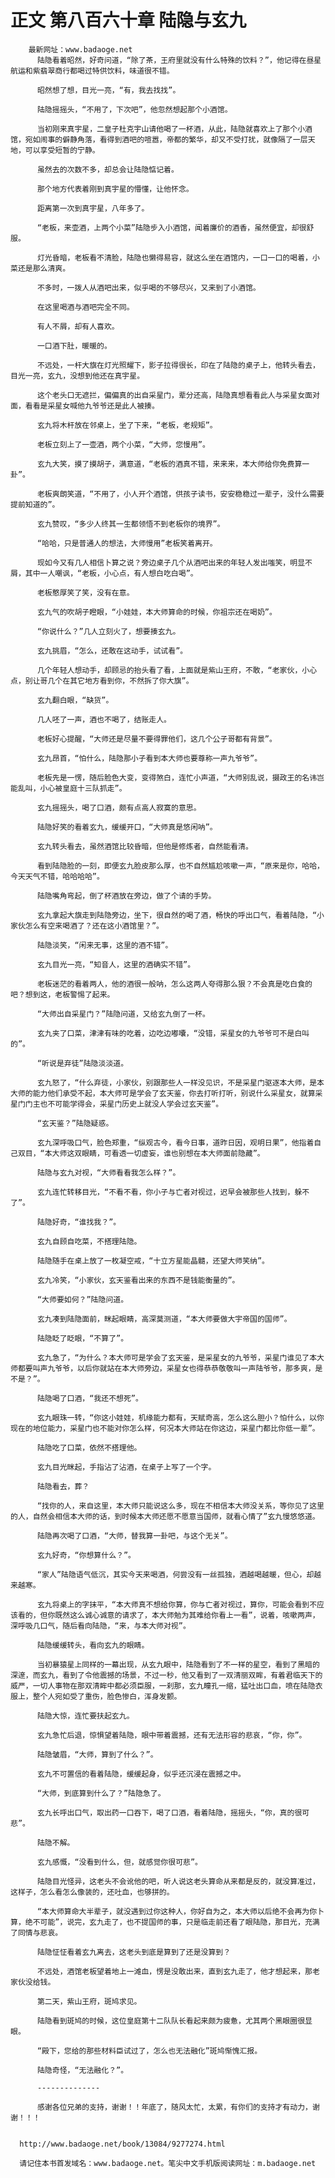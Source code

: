 # 正文 第八百六十章 陆隐与玄九
        最新网址：www.badaoge.net
          陆隐看着昭然，好奇问道，“除了茶，王府里就没有什么特殊的饮料？”，他记得在昼星航运和紫翡翠商行都喝过特供饮料，味道很不错。
      
          昭然想了想，目光一亮，“有，我去找找”。
      
          陆隐摇摇头，“不用了，下次吧”，他忽然想起那个小酒馆。
      
          当初刚来真宇星，二皇子杜克宇山请他喝了一杯酒，从此，陆隐就喜欢上了那个小酒馆，宛如闹事的僻静角落，看得到酒吧的喧嚣，帝都的繁华，却又不受打扰，就像隔了一层天地，可以享受短暂的宁静。
      
          虽然去的次数不多，却总会让陆隐惦记着。
      
          那个地方代表着刚到真宇星的懵懂，让他怀念。
      
          距离第一次到真宇星，八年多了。
      
          “老板，来壶酒，上两个小菜”陆隐步入小酒馆，闻着廉价的酒香，虽然便宜，却很舒服。
      
          灯光昏暗，老板看不清脸，陆隐也懒得易容，就这么坐在酒馆内，一口一口的喝着，小菜还是那么清爽。
      
          不多时，一拨人从酒吧出来，似乎喝的不够尽兴，又来到了小酒馆。
      
          在这里喝酒与酒吧完全不同。
      
          有人不屑，却有人喜欢。
      
          一口酒下肚，暖暖的。
      
          不远处，一杆大旗在灯光照耀下，影子拉得很长，印在了陆隐的桌子上，他转头看去，目光一亮，玄九，没想到他还在真宇星。
      
          这个老头口无遮拦，偏偏真的出自采星门，辈分还高，陆隐真想看看此人与采星女面对面，看看是采星女喊他九爷爷还是此人被揍。
      
          玄九将木杆放在邻桌上，坐了下来，“老板，老规矩”。
      
          老板立刻上了一壶酒，两个小菜，“大师，您慢用”。
      
          玄九大笑，摸了摸胡子，满意道，“老板的酒真不错，来来来，本大师给你免费算一卦”。
      
          老板爽朗笑道，“不用了，小人开个酒馆，供孩子读书，安安稳稳过一辈子，没什么需要提前知道的”。
      
          玄九赞叹，“多少人终其一生都领悟不到老板你的境界”。
      
          “哈哈，只是普通人的想法，大师慢用”老板笑着离开。
      
          现如今又有几人相信卜算之说？旁边桌子几个从酒吧出来的年轻人发出嗤笑，明显不屑，其中一人嘲讽，“老板，小心点，有人想白吃白喝”。
      
          老板憨厚笑了笑，没有在意。
      
          玄九气的吹胡子瞪眼，“小娃娃，本大师算命的时候，你祖宗还在喝奶”。
      
          “你说什么？”几人立刻火了，想要揍玄九。
      
          玄九挑眉，“怎么，还敢在这动手，试试看”。
      
          几个年轻人想动手，却顾忌的抬头看了看，上面就是紫山王府，不敢，“老家伙，小心点，别让哥几个在其它地方看到你，不然拆了你大旗”。
      
          玄九翻白眼，“缺货”。
      
          几人呸了一声，酒也不喝了，结账走人。
      
          老板好心提醒，“大师还是尽量不要得罪他们，这几个公子哥都有背景”。
      
          玄九昂首，“怕什么，陆隐那小子看到本大师也要尊称一声九爷爷”。
      
          老板先是一愣，随后脸色大变，变得煞白，连忙小声道，“大师别乱说，摄政王的名讳岂能乱叫，小心被皇庭十三队抓走”。
      
          玄九摇摇头，喝了口酒，颇有点高人寂寞的意思。
      
          陆隐好笑的看着玄九，缓缓开口，“大师真是悠闲呐”。
      
          玄九转头看去，虽然酒馆比较昏暗，但他是修炼者，自然能看清。
      
          看到陆隐脸的一刻，即便玄九脸皮那么厚，也不自然尴尬咳嗽一声，“原来是你，哈哈，今天天气不错，哈哈哈哈”。
      
          陆隐嘴角弯起，倒了杯酒放在旁边，做了个请的手势。
      
          玄九拿起大旗走到陆隐旁边，坐下，很自然的喝了酒，畅快的呼出口气，看着陆隐，“小家伙怎么有空来喝酒了？还在这小酒馆里？”。
      
          陆隐淡笑，“闲来无事，这里的酒不错”。
      
          玄九目光一亮，“知音人，这里的酒确实不错”。
      
          老板迷茫的看着两人，他的酒很一般呐，怎么这两人夸得那么狠？不会真是吃白食的吧？想到这，老板警惕了起来。
      
          “大师出自采星门？”陆隐问道，又给玄九倒了一杯。
      
          玄九夹了口菜，津津有味的吃着，边吃边嘟囔，“没错，采星女的九爷爷可不是白叫的”。
      
          “听说是弃徒”陆隐淡淡道。
      
          玄九怒了，“什么弃徒，小家伙，别跟那些人一样没见识，不是采星门驱逐本大师，是本大师的能力他们承受不起，本大师可是学会了玄天鉴，你去打听打听，别说什么采星女，就算采星门门主也不可能学得会，采星门历史上就没人学会过玄天鉴”。
      
          “玄天鉴？”陆隐疑惑。
      
          玄九深呼吸口气，脸色郑重，“纵观古今，看今日事，道昨日因，观明日果”，他指着自己双目，“本大师这双眼睛，可看透一切虚妄，谁也别想在本大师面前隐藏”。
      
          陆隐与玄九对视，“大师看看我怎么样？”。
      
          玄九连忙转移目光，“不看不看，你小子与亡者对视过，迟早会被那些人找到，躲不了”。
      
          陆隐好奇，“谁找我？”。
      
          玄九自顾自吃菜，不搭理陆隐。
      
          陆隐随手在桌上放了一枚凝空戒，“十立方星能晶髓，还望大师笑纳”。
      
          玄九冷笑，“小家伙，玄天鉴看出来的东西不是钱能衡量的”。
      
          “大师要如何？”陆隐问道。
      
          玄九凑到陆隐面前，眯起眼睛，高深莫测道，“本大师要做大宇帝国的国师”。
      
          陆隐眨了眨眼，“不算了”。
      
          玄九急了，“为什么？本大师可是学会了玄天鉴，是采星女的九爷爷，采星门谁见了本大师都要叫声九爷爷，以后你就站在本大师旁边，采星女也得恭恭敬敬叫一声陆爷爷，那多爽，是不是？”。
      
          陆隐喝了口酒，“我还不想死”。
      
          玄九眼珠一转，“你这小娃娃，机缘能力都有，天赋奇高，怎么这么胆小？怕什么，以你现在的地位能力，采星门也不能对你怎么样，何况本大师站在你这边，采星门都比你低一辈”。
      
          陆隐吃了口菜，依然不搭理他。
      
          玄九目光眯起，手指沾了沾酒，在桌子上写了一个字。
      
          陆隐看去，葬？
      
          “找你的人，来自这里，本大师只能说这么多，现在不相信本大师没关系，等你见了这里的人，自然会相信本大师的话，到时候本大师还愿不愿意当国师，就看心情了”玄九慢悠悠道。
      
          陆隐再次喝了口酒，“大师，替我算一卦吧，与这个无关”。
      
          玄九好奇，“你想算什么？”。
      
          “家人”陆隐语气低沉，其实今天来喝酒，何尝没有一丝孤独，酒越喝越暖，但心，却越来越寒。
      
          玄九将桌上的字抹平，“本大师真不想给你算，你与亡者对视过，算你，可能会看到不应该看的，但你既然这么诚心诚意的请求了，本大师勉为其难给你看上一看”，说着，咳嗽两声，深呼吸几口气，随后看向陆隐，“来，与本大师对视”。
      
          陆隐缓缓转头，看向玄九的眼睛。
      
          当初暴猿星上同样的一幕出现，从玄九眼中，陆隐看到了不一样的星空，看到了黑暗的深邃，而玄九，看到了令他震撼的场景，不过一秒，他又看到了一双清丽双眸，有着君临天下的威严，一切人事物在那双清眸中都必须臣服，一刹那，玄九瞳孔一缩，猛吐出口血，喷在陆隐衣服上，整个人宛如受了重伤，脸色惨白，浑身发颤。
      
          陆隐大惊，连忙要扶起玄九。
      
          玄九急忙后退，惊惧望着陆隐，眼中带着震撼，还有无法形容的悲哀，“你，你”。
      
          陆隐皱眉，“大师，算到了什么？”。
      
          玄九不可置信的看着陆隐，缓缓起身，似乎还沉浸在震撼之中。
      
          “大师，到底算到什么了？”陆隐急了。
      
          玄九长呼出口气，取出药一口吞下，喝了口酒，看着陆隐，摇摇头，“你，真的很可悲”。
      
          陆隐不解。
      
          玄九感慨，“没看到什么，但，就感觉你很可悲”。
      
          陆隐目光怪异，这老头不会讹他的吧，听人说这老头算命从来都是反的，就没算准过，这样子，怎么看怎么像装的，还吐血，也够拼的。
      
          “本大师算命大半辈子，就没遇到过你这种人，你好自为之，本大师以后绝不会再为你卜算，绝不可能”，说完，玄九走了，也不提国师的事，只是临走前还看了眼陆隐，那目光，充满了同情与悲哀。
      
          陆隐怔怔看着玄九离去，这老头到底是算到了还是没算到？
      
          不远处，酒馆老板望着地上一滩血，愣是没敢出来，直到玄九走了，他才想起来，那老家伙没给钱。
      
          第二天，紫山王府，斑鸠求见。
      
          陆隐看到斑鸠的时候，这位皇庭第十二队队长看起来颇为疲惫，尤其两个黑眼圈很显眼。
      
          “殿下，您给的那些材料臣试过了，怎么也无法融化”斑鸠惭愧汇报。
      
          陆隐奇怪，“无法融化？”。
      
          --------------
      
          感谢各位兄弟的支持，谢谢！！年底了，随风太忙，太累，有你们的支持才有动力，谢谢！！！
      
      
      http://www.badaoge.net/book/13084/9277274.html
      
      请记住本书首发域名：www.badaoge.net。笔尖中文手机版阅读网址：m.badaoge.net